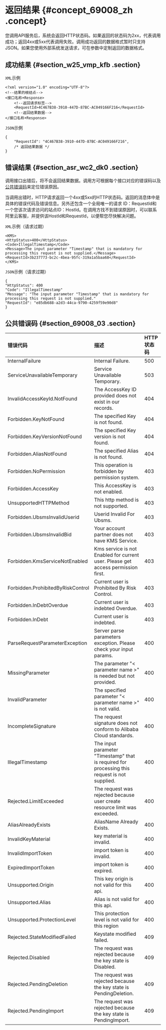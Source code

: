 # 返回结果 {#concept_69008_zh .concept}

您调用API服务后，系统会返回HTTP状态码。如果返回的状态码为2xx，代表调用成功；返回4xx或5xx代表调用失败。调用成功返回的数据格式暂时只支持JSON。如果您使用外部系统发送请求，可在参数中定制返回的数据格式。

## 成功结果 {#section_w25_vmp_kfb .section}

`XML`示例

``` {#codeblock_6xf_x6t_jka}
<?xml version="1.0" encoding="UTF-8"?> 
<!--结果的根结点-->
<接口名称+Response>
    <!--返回请求标签-->
    <RequestId>4C467B38-3910-447D-87BC-AC049166F216</RequestId>
    <!--返回结果数据-->
</接口名称+Response>
```

`JSON`示例

``` {#codeblock_4gi_043_rfd}
{
    "RequestId": "4C467B38-3910-447D-87BC-AC049166F216",
    /* 返回结果数据 */
}
```

## 错误结果 {#section_asr_wc2_dk0 .section}

调用接口出错后，将不会返回结果数据。调用方可根据每个接口对应的错误码以及[公共错误码](#section_69008_03)来定位错误原因。

当调用出错时，HTTP请求返回一个4xx或5xx的HTTP状态码。返回的消息体中是具体的错误代码及错误信息。另外还包含一个全局唯一的请求 ID：RequestId和一个您该次请求访问的站点ID：HostId。在调用方找不到错误原因时，可以联系阿里云客服，并提供该HostId和RequestId，以便帮您尽快解决问题。

`XML`示例（请求过期）

``` {#codeblock_9v5_sec_cyc}
<KMS>
<HttpStatus>400</HttpStatus>
<Code>IllegalTimestamp</Code>
<Message>The input parameter "Timestamp" that is mandatory for processing this request is not supplied.</Message>
<RequestId>3b237773-bc2c-4bea-95fc-319a1a5baa68</RequestId>
</KMS>
```

`JSON`示例（请求过期）

``` {#codeblock_m6f_zan_28k}
{
"HttpStatus": 400
"Code": "IllegalTimestamp"
"Message": "The input parameter "Timestamp" that is mandatory for processing this request is not supplied."
"RequestId": "e85db688-a2d3-44ca-9790-4259f59e90d8"
}
```

## 公共错误码 {#section_69008_03 .section}

|错误代码|描述|HTTP 状态码|
|:---|:-|:-------|
|InternalFailure|Internal Failure.|500|
|ServiceUnavailableTemporary|Service Unavailable Temporary.|503|
|InvalidAccessKeyId.NotFound|The AccessKey ID provided does not exist in our records.|404|
|Forbidden.KeyNotFound|The specified Key is not found.|404|
|Forbidden.KeyVersionNotFound|The specified Key version is not found.|404|
|Forbidden.AliasNotFound|The specified Alias is not found.|404|
|Forbidden.NoPermission|This operation is forbidden by permission system.|403|
|Forbidden.AccessKey|This AccessKey is not enabled.|403|
|UnsupportedHTTPMethod|This http method is not supported.|403|
|Forbidden.UbsmsInvalidUserid|Userid Invalid For Ubsms.|403|
|Forbidden.UbsmsInvalidBid|Your account partner does not have KMS Service.|403|
|Forbidden.KmsServiceNotEnabled|Kms service is not Enabled for current user. Please get access permission first.|403|
|Forbidden.ProhibitedByRiskControl|Current user is Prohibited By Risk Control.|403|
|Forbidden.InDebtOverdue|Current user is indebted Overdue.|403|
|Forbidden.InDebt|Current user is indebted.|403|
|ParseRequestParameterException|Server parse parameters exception. Please check your input params.|400|
|MissingParameter|The parameter "< parameter name \>" is needed but not provided.|400|
|InvalidParameter|The specified parameter "< parameter name \>" is not valid.|400|
|IncompleteSignature|The request signature does not conform to Alibaba Cloud standards.|400|
|IllegalTimestamp|The input parameter "Timestamp" that is required for processing this request is not supplied.|400|
|Rejected.LimitExceeded|The request was rejected because user create resource limit was exceeded.|400|
|AliasAlreadyExists|AliasName Already Exists.|400|
|InvalidKeyMaterial|key material is invalid.|400|
|InvalidImportToken|import token is invalid.|400|
|ExpiredImportToken|import token is expired.|400|
|Unsupported.Origin|This key origin is not valid for this api.|400|
|Unsupported.Alias|Alias is not valid for this api.|400|
|Unsupported.ProtectionLevel|This protection level is not valid for this region|400|
|Rejected.StateModifiedFailed|Keystate modified failed.|409|
|Rejected.Disabled|The request was rejected because the key state is Disabled.|409|
|Rejected.PendingDeletion|The request was rejected because the key state is PendingDeletion.|409|
|Rejected.PendingImport|The request was rejected because the key state is PendingImport.|409|

